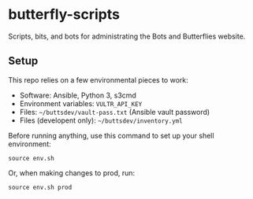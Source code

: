 # butterfly-scripts
Scripts, bits, and bots for administrating the Bots and Butterflies website.

## Setup

This repo relies on a few environmental pieces to work:

* Software: Ansible, Python 3, s3cmd
* Environment variables: `VULTR_API_KEY`
* Files: `~/buttsdev/vault-pass.txt` (Ansible vault password)
* Files (developent only): `~/buttsdev/inventory.yml`

Before running anything, use this command to set up your shell environment:

```
source env.sh
```

Or, when making changes to prod, run:

```
source env.sh prod
```